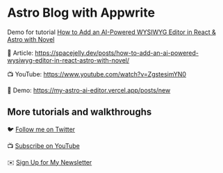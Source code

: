 # Astro Blog with Appwrite

Demo for tutorial [How to Add an AI-Powered WYSIWYG Editor in React & Astro with Novel](https://www.youtube.com/watch?v=ZgstesimYN0)

📝 Article: https://spacejelly.dev/posts/how-to-add-an-ai-powered-wysiwyg-editor-in-react-astro-with-novel/

📺 YouTube: https://www.youtube.com/watch?v=ZgstesimYN0

🚀 Demo: https://my-astro-ai-editor.vercel.app/posts/new

## More tutorials and walkthroughs

🐦 [Follow me on Twitter](https://twitter.com/colbyfayock)

📺 [Subscribe on YouTube](https://www.youtube.com/colbyfayock)

✉️ [Sign Up for My Newsletter](https://colbyfayock.com/newsletter)

